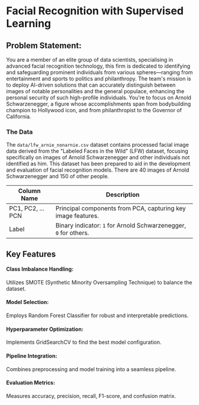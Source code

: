 # Facial Recognition with Supervised Learning

## Problem Statement:
You are a member of an elite group of data scientists, specialising in advanced facial recognition technology, this firm is dedicated to identifying and safeguarding prominent individuals from various spheres—ranging from entertainment and sports to politics and philanthropy. The team's mission is to deploy AI-driven solutions that can accurately distinguish between images of notable personalities and the general populace, enhancing the personal security of such high-profile individuals. You're to focus on Arnold Schwarzenegger, a figure whose accomplishments span from bodybuilding champion to Hollywood icon, and from philanthropist to the Governor of California. 

### **The Data**
The `data/lfw_arnie_nonarnie.csv` dataset contains processed facial image data derived from the "Labeled Faces in the Wild" (LFW) dataset, focusing specifically on images of Arnold Schwarzenegger and other individuals not identified as him. This dataset has been prepared to aid in the development and evaluation of facial recognition models. There are 40 images of Arnold Schwarzenegger and 150 of other people.

| Column Name | Description |
|-------------|-------------|
| PC1, PC2, ... PCN | Principal components from PCA, capturing key image features. |
| Label | Binary indicator: `1` for Arnold Schwarzenegger, `0` for others. |

## Key Features
#### Class Imbalance Handling: 
Utilizes SMOTE (Synthetic Minority Oversampling Technique) to balance the dataset.
#### Model Selection:
Employs Random Forest Classifier for robust and interpretable predictions.
#### Hyperparameter Optimization:
Implements GridSearchCV to find the best model configuration.
#### Pipeline Integration:
Combines preprocessing and model training into a seamless pipeline.
#### Evaluation Metrics:
Measures accuracy, precision, recall, F1-score, and confusion matrix.
